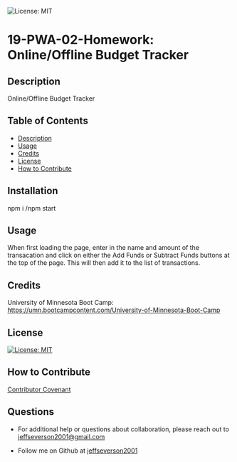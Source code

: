 ![License: MIT](https://img.shields.io/badge/License-MIT-yellow.svg)

# 19-PWA-02-Homework: Online/Offline Budget Tracker

## Description

Online/Offline Budget Tracker

## Table of Contents

- [Description](#description)
- [Usage](#usage)
- [Credits](#credits)
- [License](#license)
- [How to Contribute](#how-to-contribute)

## Installation

npm i /npm start

## Usage

When first loading the page, enter in the name and amount of the transacation and click on either the Add Funds or Subtract Funds buttons at the top of the page.  This will then add it to the list of transactions.

## Credits

University of Minnesota Boot Camp:
https://umn.bootcampcontent.com/University-of-Minnesota-Boot-Camp

## License

[![License: MIT](https://img.shields.io/badge/License-MIT-yellow.svg)](https://opensource.org/licenses/MIT)

## How to Contribute

[Contributor Covenant](https://www.contributor-covenant.org/)

## Questions

- For additional help or questions about collaboration, please reach out to jeffseverson2001@gmail.com

- Follow me on Github at [jeffseverson2001](http://github.com/jeffseverson2001)
